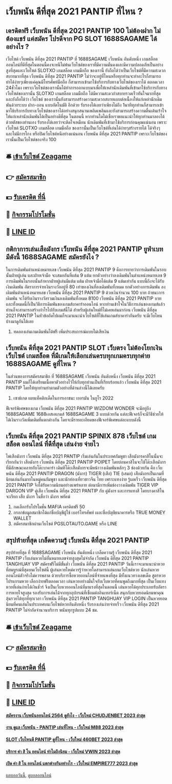 # เว็บพนัน ดีที่สุด 2021 PANTIP ที่ไหน ?
## เครดิตฟรี เว็บพนัน ดีที่สุด 2021 PANTIP 100 ไม่ต้องฝาก ไม่ต้องแชร์ แค่สมัคร โปรดีจาก PG SLOT 1688SAGAME ได้อย่างไร ?
เว็บไซต์ เว็บพนัน ดีที่สุด 2021 PANTIP ที่ 1688SAGAME เว็บพนัน อันดับหนึ่ง เกมสล็อต ออนไลน์ที่ดีที่สุดในตอนนี้คงจะหนีไม่พ้นเว็บไซต์ของเราที่มีความมั่นคงและมีความปลอดภัยเป็นอย่างสูงที่สุดและเว็บไซต์ SLOTXO เกมสล็อต เกมมือถือ ของเรานี้ ยังถือได้ว่าเป็นเว็บไซต์ที่มีความสะดวกสบายมากที่สุด เว็บพนัน ดีที่สุด 2021 PANTIP ไม่ว่าจะอยู่ที่ไหนหรือทุกท่านจะทำอะไรก็สามารถทำได้ง่ายๆเพียงแค่คุณมีโทรศัพท์มือถือ ก็สามารถเข้ามาใช้บริการกับทางเว็บไซต์ของเราได้ ตลอดเวลา 24ชั่วโมง เพราะเว็บไซต์ของเรานั้นได้ทำการออกแบบมาเพื่อให้เหล่านักเดิมพันที่เข้ามาใช้บริการกับทางเว็บไซต์ของเรานั้น SLOTXO เกมสล็อต เกมมือถือ ได้มีความสะดวกำสบายรวดเร็วทันใจมากที่สุด และยังถือได้ว่า เว็บไซต์ ของเรานั้นยังสามารถสร้างความสะดวกสบายแบบต่อเนื้องให้แก่เหล่านักเดิมพันด้วยระบบ ฝาก-ถอน แบบอัตโนมัติ อีกด้วย รับรองได้เลยว่าเพียงไม่ถึง 1นาทีทุกท่านก็สามารถเข้ามาใช้บริการกับทางเว็บไซต์ของเราได้อย่างสนุกสนานเพลิดเพลินและยังสามารถสร้างความตื่นเต้นเร้าใจให้แก่เหล่านักเดิมพันได้เป็นอย่างดีที่สุด ในตอนนี้ หากท่านใดไม่เชื่อเราขอแนะนำให้ทุกท่านมาลองได้ด้วยตัสของท่านเอง รับรองได้เลยว่าจะติดใจเหมือน นักเดิมพันที่เข้ามาใช้บริการก่อนคุณแน่นอน เพราะเว็บไซต์ SLOTXO เกมสล็อต เกมมือถือ ของเรานั้นเป็นเว็บไซต์ที่เล่นได้ง่ายๆสร้างรายได้ ได้จริงๆ และไม่มีการโกง หรือปิดเว็บไซต์หนีอย่างแน่นอน เว็บพนัน ดีที่สุด 2021 PANTIP เพราะเว็บไซต์ของเรานั้นเป็นเว็บไซต์ของจริง 100

## 🛎 [เข้าเว็บไซต์ Zeagame](https://bit.ly/3SdLNi2)
## 👉 [สมัครสมาชิก](https://bit.ly/3SdLNi2)
## 💵 [รับเครดิต ที่นี่](https://bit.ly/3dyRKHj)
## 👑 [กิจกรรมโปรโมชั่น](https://bit.ly/3dyRKHj)
## 📱 [LINE ID](https://bit.ly/3dyRKHj)

## กติกาการเล่นเสือมังกร เว็บพนัน ดีที่สุด 2021 PANTIP ยูฟ่าเบท มีดังนี้ 1688SAGAME สมัครยังไง ?
ในการเดิมพันตำแหน่งหมายเลข เว็บพนัน ดีที่สุด 2021 PANTIP 9 คือการทายว่าการเดิมพันในรอบนั้นฝ่ายผู้เล่น และฝ่ายเจ้ามือ จะเสมอกันที่แต้ม 9 แต้ม ยกตัวอย่างว่าลงเดิมพันในตำแหน่งหมายเลข 9 การเดิมพันในรอบนั้นถ้าหากฝ่ายผู้เล่นมีแต้ม แต้ม ฝ่ายเจ้ามือได้แต้ม 9 แต้มเท่ากัน แบบนี้ถึงจะได้รับเงินเดิมพัน อัตราการจ่ายเงินรางวัลอยู่ที่ 80 เท่าของเงินที่ลงเดิมพันทั้งหมด
ยกตัวอย่างการเดิมพัน ลงเดิมพันตำแหน่งหมายเลข เว็บพนัน ดีที่สุด 2021 PANTIP 9 ด้วยเงินจำนวน 100 บาท ถ้าชนะการเดิมพัน จะได้รับเงินรางวัลรวมเงินลงเดิมพันทั้งหมด 8100 เว็บพนัน ดีที่สุด 2021 PANTIP บาท
และทั้งหมดนี้ก็เป็นวิธีการเดิมพันของเกมส์บาคาร่าออนไลน์ หากท่านเข้าใจในวิธีการเล่นของเกมส์แล้วท่านก็จะสามารถสร้างกำไรไปกับเกมส์นี้ได้ สำหรับผู้เล่นใหม่ที่ไม่เคยเล่นมาก่อน เว็บพนัน ดีที่สุด 2021 PANTIP ในหัวข้อถัดไปผมก็จะมาแนะนำเว็บไซต์ที่ใช้เล่นเกมส์บาคาร่ากันครับ จะมีเว็บไหนบ้างมาดูกันได้เลย
1. ทดลองเล่นเกมเดิมพันได้ฟรี เพิ่มประสบการณ์แบบไม่เสียเงิน

## เว็บพนัน ดีที่สุด 2021 PANTIP SLOT เว็บตรง ไม่ต้องโยกเงิน เว็บไซต์ เกมสล็อต ที่มีเกมให้เลือกเล่นครบทุกเกมครบทุกค่าย 1688SAGAME ดูที่ไหน ?
ในส่วนของการสมัครสมาชิก ที่ 1688SAGAME เว็บพนัน อันดับหนึ่ง เว็บพนัน ดีที่สุด 2021 PANTIP ผมก็ได้เตรียมเนื้อหาตัวอย่างไว้ให้กับทุกท่านเป็นที่เรียบร้อยแล้ว เว็บพนัน ดีที่สุด 2021 PANTIP โดยให้ทุกท่านทำตามตัวอย่างที่ด้านล่างนี้ได้เลยครับ
1. เซาธ์เกต เผยแท็คติกเด็ดในการเอาชนะ เยอรมัน ในยูโร 2022

ฟีเจอร์พิเศษของเกม เว็บพนัน ดีที่สุด 2021 PANTIP WIZDOM WONDER จะมีอยู่ถึง 1688SAGAME 1688เอสเอเกมส์ 1688SAGAME 3 แบบด้วยกัน แต่ละฟีเจอร์ก็จะมีวิธีช่วยให้ได้เงินรางวัลเพิ่มเติมที่แตกต่างกัน โดยจะมีรายละเอียดของฟีเจอร์พิเศษแต่ละแบบดังนี้

## เว็บพนัน ดีที่สุด 2021 PANTIP SPINIX 878 เว็บไซต์ เกมสล็อต ออนไลน์ ที่ดีที่สุด เล่นง่าย จ่ายไว
ไพ่เสือมังกร เว็บพนัน ดีที่สุด 2021 PANTIP เริ่มเล่นกันในประเทศกัมพูชา เสือมังกรคาสิโนนั้นจะเรียกกันว่า เสือมังกร เว็บพนัน ดีที่สุด 2021 PANTIP POIPET โดยบ่อนคาสิโนจะใช้โต๊ะเสือมังกรที่มีลักษณะคลายกับโต๊ะบาคาร่า เดิมทีโต๊ะเสือมังกรจะมีหน้าวางเดิมพันหลักๆ 3 ช่องด้วยกัน คือ เว็บพนัน ดีที่สุด 2021 PANTIP DRAGON (มังกร) TIGER (เสือ) TIE (เสมอ) เสือมังกรเป็นเกมที่นิยมเล่นกันมากในหมู่คนกัมพูชา และนักท่องเที่ยวชาวจีน ไทย เพราะแทงง่าย รู้ผลเร็ว เว็บพนัน ดีที่สุด 2021 PANTIP จึงได้รับความนิยมอย่างแพร่หลาย ต่อมามีการเพิ่มช่องวางเดิมพัน TIGER VIP DARGON VIP คู่เสือ เว็บพนัน ดีที่สุด 2021 PANTIP กับ คู่มังกร และการแทงสี โดยบางคาสิโนจะเรียก เสือ มังกร ในชื่อว่า มังกร พยัคฆ์
1. กดเลือกรับโปรโมชั่น MAFIA เครดิตฟรี 50
2. กรอกข้อมูลสมาชิกได้แก่ชื่อบัญชีผู้ใช้ เบอร์โทรศัพท์ เและชื่อบัญชีธนาคารหรือ TRUE MONEY WALLET
3. สมัครสมาชิกผ่านเว็บไซต์ PGSLOTAUTO.GAME หรือ LINE

## สรุปท้ายที่สุด เกล็ดความรู้ เว็บพนัน ดีที่สุด 2021 PANTIP
สรุปท้ายที่สุด ที่ 1688SAGAME เว็บพนัน อันดับหนึ่ง เกล็ดความรู้ เว็บพนัน ดีที่สุด 2021 PANTIP เว็บเล่นหวยไม่อั้นหมายเลขจ่ายสูงสุดไม่จำกัด เว็บพนัน ดีที่สุด 2021 PANTIP TANGHUAY VIP สมัครฟรีไม่มีขั้นต่ำ เว็บพนัน ดีที่สุด 2021 PANTIP วันนี้เราจะมาแนะนำหวยที่สมบูรณ์ที่สุดบนเว็บไซต์นี้ ผู้เล่นหวยใหม่ควรรู้ว่าหวยใดสามารถเล่นบนเว็บไซต์หวย นักเล่นหวยออนไลน์ตัวจริงไม่ควรพลาด ด้วยบริการซื้อหวยออนไลน์ที่จ่ายแพงที่สุด มีทั้งแนวทางเลขเด็ด สูตรหวย โปรแกรมหวย เลือกง่ายฟรีตลอดเวลา เล่นหวยอย่างมั่นใจกับเว็บหวยที่คนพูดถึงมากที่สุด เป็นเว็บแทงหวยที่เล่นง่ายได้เงินชัวร์ จึงเป็นเว็บหวยออนไลน์ที่มาแรงที่สุดในตอนนี้ เล่นหวยได้ทุกประเภทรับอัตราการหายใจสูงสุด รองรับการเล่นได้จากทุกอุปกรณ์ที่เชื่อมต่ออินเทอร์เน็ต สนุกกับหวยยอดนิยมพาคุณลุ้นรวยได้ทุกที่ทุกเวลา เว็บพนัน ดีที่สุด 2021 PANTIP TANGHUAY VIP LOGIN เป็นหวยยอดนิยมที่คนเล่นในประเทศบนเว็บไซต์หวยอันดับหนึ่ง รับรองเล่นง่ายจ่ายเร็ว เว็บพนัน ดีที่สุด 2021 PANTIP ไม่จำกัดจำนวนบริการ พนันทุกรูปแบบ 24 ชม.

## 🛎 [เข้าเว็บไซต์ Zeagame](https://bit.ly/3SdLNi2)
## 👉 [สมัครสมาชิก](https://bit.ly/3SdLNi2)
## 💵 [รับเครดิต ที่นี่](https://bit.ly/3dyRKHj)
## 👑 [กิจกรรมโปรโมชั่น](https://bit.ly/3dyRKHj)
## 📱 [LINE ID](https://bit.ly/3dyRKHj)

#### [สมัครงาน เว็บพนันออนไลน์ 2564 ดูยังไง - เว็บใหม่ CHUDJENBET 2023 ล่าสุด](https://atom.io/themes/สมัครงาน%20เว็บพนันออนไลน์%202564%20ดูยังไง%20-%20เว็บใหม่%20chudjenbet%202023%20ล่าสุด)
#### [งาน ดูแล เว็บพนัน - PANTIP เล่นที่ไหน - เว็บใหม่ M88 2023 ล่าสุด](https://atom.io/themes/งาน%20ดูแล%20เว็บพนัน%20-%20pantip%20เล่นที่ไหน%20-%20เว็บใหม่%20m88%202023%20ล่าสุด)
#### [SLOT เว็บไหนดี PANTIP ดูที่ไหน - เว็บใหม่ 460BET 2023 ล่าสุด](https://atom.io/themes/slot%20เว็บไหนดี%20pantip%20ดูที่ไหน%20-%20เว็บใหม่%20460bet%202023%20ล่าสุด)
#### [บริการ ค่า สิ โน ออนไลน์ ทำไมถึงนิยม - เว็บใหม่ VWIN 2023 ล่าสุด](https://atom.io/themes/บริการ%20ค่า%20สิ%20โน%20ออนไลน์%20ทำไมถึงนิยม%20-%20เว็บใหม่%20vwin%202023%20ล่าสุด)
#### [เปิด ค่า สิ โน ออนไลน์ แตกต่างกันอย่างไร - เว็บใหม่ EMPIRE777 2023 ล่าสุด](https://atom.io/themes/เปิด%20ค่า%20สิ%20โน%20ออนไลน์%20แตกต่างกันอย่างไร%20-%20เว็บใหม่%20empire777%202023%20ล่าสุด)

[ผลบอลวันนี้](https://siamsport.tv "ผลบอลวันนี้"), [ดูบอลออนไลน์](https://siamsport.tv/ดูบอลสด "ดูบอลออนไลน์")